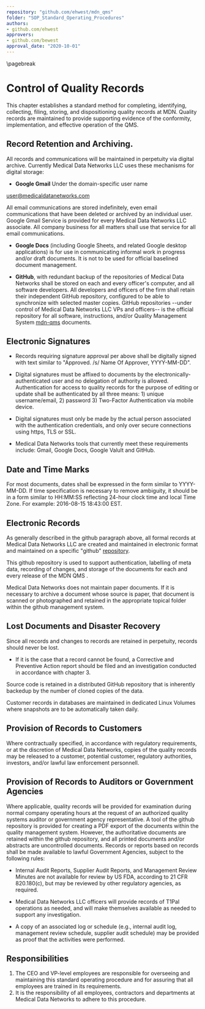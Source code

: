 ```yaml
---
repository: "github.com/ehwest/mdn_qms"
folder: "SOP_Standard_Operating_Procedures"
authors:
- github.com/ehwest
approvers:
- github.com/bewest
approval_date: "2020-10-01"
---
```


\pagebreak
# Control of Quality Records

This chapter establishes a standard method for completing, identifying, collecting, filing, storing, and dispositioning quality records at MDN. Quality records are maintained to provide supporting evidence of the conformity, implementation, and effective operation of the QMS.

## Record Retention and Archiving.

All records and communications will be maintained in perpetuity via digital archive. Currently Medical Data Networks LLC uses these mechanisms for digital storage:

  * **Google Gmail** Under the domain-specific user name 

user@medicaldatanetworks.com

All email communications are stored indefinitely, even email communications that have been deleted or archived by an individual user.  Google Gmail Service is provided for every Medical Data Networks LLC associate.  All company business for all matters shall use that service for all email communications.
 
  * **Google Docs** (including Google Sheets, and related Google desktop applications) is for use in communicating informal work in progress and/or draft documents.  It is not to be used for official baselined document management.
  
  * **GitHub**, with redundant backup of the repositories of Medical Data Networks shall be stored on each and every officer's computer, and all software developers.  All developers and officers of the firm shall retain their independent GitHub repository, configured to be able to synchronize with selected master copies.  GitHub repositories --under control of Medical Data Networks LLC VPs and officers-- is the official repository for all software, instructions, and/or Quality Management System [mdn-qms](https://github.com/ehwest/mdn_qms) documents.
  
## Electronic Signatures

 * Records requiring signature approval per above shall be digitally signed with text similar to &quot;Approved. /s/ Name Of Approver, YYYY-MM-DD&quot;.
 
 * Digital signatures must be affixed to documents by the electronically-authenticated user and no delegation of authority is allowed.  Authentication for access to quality records for the purpose of editing or update shall be authenticated by all three means: 1) unique username/email, 2) password 3) Two-Factor Authentication via mobile device.
 
 * Digital signatures must only be made by the actual person associated with the authentication credentials, and only over secure connections using https, TLS or SSL.
 
 * Medical Data Networks tools that currently meet these requirements include: Gmail, Google Docs, Google Valult and GitHub.

## Date and Time Marks

For most documents, dates shall be expressed in the form similar to YYYY-MM-DD. If time specification is necessary to remove ambiguity, it should be in a form similar to HH:MM:SS reflecting 24-hour clock time and local Time Zone. For example: 2016-08-15 18:43:00 EST.

## Electronic Records

As generally described in the github paragraph above, all formal records at Medical Data Networks LLC are created and maintained in electronic format and maintained on a specific "github" [repository](https://github.com/ehwest/mdn_qms).

This github repository is used to support authentication, labelling of meta data, recording of changes, and storage of the documents for each and every release of the MDN QMS . 

Medical Data Networks does not maintain paper documents. If it is necessary to archive a document whose source is paper, that document is scanned or photographed and retained in the appropriate topical folder within the github management system.  

## Lost Documents and Disaster Recovery

Since all records and changes to records are retained in perpetuity, records should never be lost.

 * If it is the case that a record cannot be found, a Corrective and Preventive Action report should be filed and an investigation conducted in accordance with chapter 3.
 
Source code is retained in a distributed GitHub repository that is inherently backedup by the number of cloned copies of the data.

Customer records in databases are maintained in dedicated Linux Volumes where snapshots are to be automatically taken daily.

## Provision of Records to Customers

Where contractually specified, in accordance with regulatory requirements, or at the discretion of Medical Data Networks, copies of the quality records may be released to a customer, potential customer, regulatory authorities, investors, and/or lawful law enforcement personnell.

## Provision of Records to Auditors or Government Agencies

Where applicable, quality records will be provided for examination during normal company operating hours at the request of an authorized quality systems auditor or government agency representative.   A tool of the github repository is provided for creating a PDF export of the documents within the quality management system.  However, the authoritative documents are retained within the github repository, and all printed documents and/or abstracts are uncontrolled documents.   Records or reports based on records shall be made available to lawful Government Agencies, subject to the following rules:

 * Internal Audit Reports, Supplier Audit Reports, and Management Review Minutes are not available for review by US FDA, according to 21 CFR 820.180(c), but may be reviewed by other regulatory agencies, as required.
 
 * Medical Data Networks LLC officers will provide records of T1Pal operations as needed, and will make themselves available as needed to support any investigation.
 
 * A copy of an associated log or schedule (e.g., internal audit log, management review schedule, supplier audit schedule) may be provided as proof that the activities were performed.
 
## Responsibilities

1. The CEO and VP-level employees are responsible for overseeing and maintaining this standard operating procedure and for assuring that all employees are trained in its requirements.
2. It is the responsibility of all employees, contractors and departments at Medical Data Networks to adhere to this procedure.
